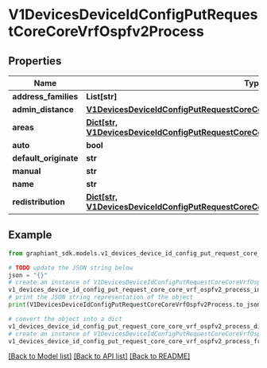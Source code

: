 # V1DevicesDeviceIdConfigPutRequestCoreCoreVrfOspfv2Process


## Properties

Name | Type | Description | Notes
------------ | ------------- | ------------- | -------------
**address_families** | **List[str]** |  | [optional] 
**admin_distance** | [**V1DevicesDeviceIdConfigPutRequestCoreCoreVrfOspfv2ProcessAdminDistance**](V1DevicesDeviceIdConfigPutRequestCoreCoreVrfOspfv2ProcessAdminDistance.md) |  | [optional] 
**areas** | [**Dict[str, V1DevicesDeviceIdConfigPutRequestCoreCoreVrfOspfv2ProcessAreasValue]**](V1DevicesDeviceIdConfigPutRequestCoreCoreVrfOspfv2ProcessAreasValue.md) |  | [optional] 
**auto** | **bool** |  | [optional] 
**default_originate** | **str** |  | [optional] 
**manual** | **str** |  | [optional] 
**name** | **str** |  | [optional] 
**redistribution** | [**Dict[str, V1DevicesDeviceIdConfigPutRequestCoreCoreVrfOspfv2ProcessRedistributionValue]**](V1DevicesDeviceIdConfigPutRequestCoreCoreVrfOspfv2ProcessRedistributionValue.md) |  | [optional] 

## Example

```python
from graphiant_sdk.models.v1_devices_device_id_config_put_request_core_core_vrf_ospfv2_process import V1DevicesDeviceIdConfigPutRequestCoreCoreVrfOspfv2Process

# TODO update the JSON string below
json = "{}"
# create an instance of V1DevicesDeviceIdConfigPutRequestCoreCoreVrfOspfv2Process from a JSON string
v1_devices_device_id_config_put_request_core_core_vrf_ospfv2_process_instance = V1DevicesDeviceIdConfigPutRequestCoreCoreVrfOspfv2Process.from_json(json)
# print the JSON string representation of the object
print(V1DevicesDeviceIdConfigPutRequestCoreCoreVrfOspfv2Process.to_json())

# convert the object into a dict
v1_devices_device_id_config_put_request_core_core_vrf_ospfv2_process_dict = v1_devices_device_id_config_put_request_core_core_vrf_ospfv2_process_instance.to_dict()
# create an instance of V1DevicesDeviceIdConfigPutRequestCoreCoreVrfOspfv2Process from a dict
v1_devices_device_id_config_put_request_core_core_vrf_ospfv2_process_from_dict = V1DevicesDeviceIdConfigPutRequestCoreCoreVrfOspfv2Process.from_dict(v1_devices_device_id_config_put_request_core_core_vrf_ospfv2_process_dict)
```
[[Back to Model list]](../README.md#documentation-for-models) [[Back to API list]](../README.md#documentation-for-api-endpoints) [[Back to README]](../README.md)


